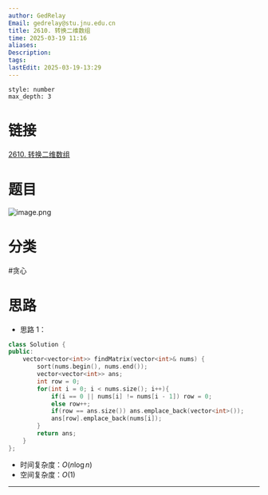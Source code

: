 ```yaml
---
author: GedRelay
Email: gedrelay@stu.jnu.edu.cn
title: 2610. 转换二维数组
time: 2025-03-19 11:16
aliases: 
Description: 
tags: 
lastEdit: 2025-03-19-13:29
---
```


```toc
style: number
max_depth: 3
```

# 链接
[2610. 转换二维数组](https://leetcode.cn/problems/convert-an-array-into-a-2d-array-with-conditions/) 

# 题目
![image.png](https://ged-pic-bed.oss-cn-guangzhou.aliyuncs.com/img/202503191117888.png)


# 分类
#贪心 

# 思路
- 思路 1：


```cpp
class Solution {
public:
    vector<vector<int>> findMatrix(vector<int>& nums) {
        sort(nums.begin(), nums.end());
        vector<vector<int>> ans;
        int row = 0;
        for(int i = 0; i < nums.size(); i++){
            if(i == 0 || nums[i] != nums[i - 1]) row = 0;
            else row++;
            if(row == ans.size()) ans.emplace_back(vector<int>());
            ans[row].emplace_back(nums[i]);
        }
        return ans;
    }
};
```


- 时间复杂度：${O\left( n\log n \right)  }$ 
- 空间复杂度：${O\left( 1 \right)  }$ 


---

